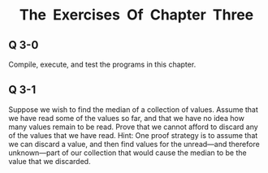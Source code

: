 <center><h1>The&nbsp;&nbsp;Exercises&nbsp;&nbsp;Of&nbsp;&nbsp;Chapter&nbsp;&nbsp;Three
</center>

## Q 3-0

Compile, execute, and test the programs in this chapter. 

## Q 3-1

Suppose we wish to find the median of a collection of values. Assume that we have read some of the values so far, and that we have no idea how many values remain to be read. Prove that we cannot afford to discard any of the values that we have read. Hint: One proof strategy is to assume that we can discard a value, and then find values for the unread—and therefore unknown—part of our collection that would cause the median to be the value that we discarded. 

